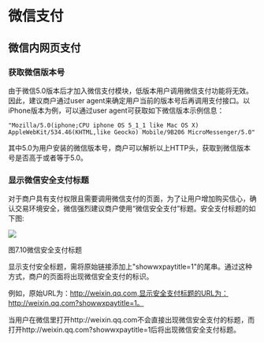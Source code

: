 微信支付
========

## 微信内网页支付

### 获取微信版本号

由于微信5.0版本后才加入微信支付模块，低版本用户调用微信支付功能将无效。因此，建议商户通过user agent来确定用户当前的版本号后再调用支付接口。以iPhone版本为例，可以通过user agent可获取如下微信版本示例信息：

    "Mozilla/5.0(iphone;CPU iphone OS 5_1_1 like Mac OS X) AppleWebKit/534.46(KHTML,like Geocko) Mobile/9B206 MicroMessenger/5.0"

其中5.0为用户安装的微信版本号，商户可以解析以上HTTP头，获取到微信版本号是否高于或者等于5.0。

### 显示微信安全支付标题

对于商户具有支付权限且需要调用微信支付的页面，为了让用户增加购买信心，确认交易环境安全，微信强烈建议商户使用“微信安全支付”标题。安全支付标题的如下图:

![](http://biangbiangpic.b0.upaiyun.com/blog/2b0a3a03805dd6acd3f689e6864715be.png)

图7.10微信安全支付标题

显示支付安全标题，需将原始链接添加上"showwxpaytitle=1"的尾串。通过这种方式，商户的页面将出现微信安全支付的标识。

例如，原始URL为：http://weixin.qq.com,显示安全支付标题的URL为：http://weixin.qq.com?showwxpaytitle=1。

当用户在微信里打开http://weixin.qq.com不会直接出现微信安全支付的标题，而打开http://weixin.qq.com?showwxpaytitle=1后将出现微信安全支付标题。
